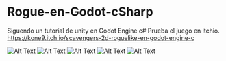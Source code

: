 # Rogue-en-Godot-cSharp
Siguendo un tutorial de unity en Godot Engine c#
Prueba el juego en itchio.
https://kone9.itch.io/scavengers-2d-roguelike-en-godot-engine-c

![Alt Text](https://media.giphy.com/media/SScBXeReNqpxoppMkO/source.gif)
![Alt Text](https://media.giphy.com/media/cnjDwtKxT5IUyRybSQ/source.gif)
![Alt Text](https://media.giphy.com/media/eJeEU9DSw5PKjPBC5G/source.gif)
![Alt Text](https://media.giphy.com/media/ReyeFuZSoyWrN4lXC9/source.gif)
![Alt Text](https://media.giphy.com/media/LpoRyhTr1Tjg1ZUPrp/source.gif)



